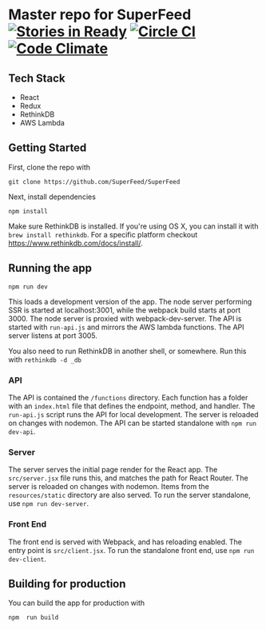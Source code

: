 # Master repo for SuperFeed [![Stories in Ready](https://badge.waffle.io/SuperFeed/SuperFeed.svg?label=ready&title=Ready)](http://waffle.io/SuperFeed/SuperFeed) [![Circle CI](https://circleci.com/gh/SuperFeed/SuperFeed.svg?style=svg)](https://circleci.com/gh/SuperFeed/SuperFeed) [![Code Climate](https://codeclimate.com/github/SuperFeed/SuperFeed/badges/gpa.svg)](https://codeclimate.com/github/SuperFeed/SuperFeed)

## Tech Stack
* React
* Redux
* RethinkDB
* AWS Lambda

## Getting Started

First, clone the repo with

```
git clone https://github.com/SuperFeed/SuperFeed
```

Next, install dependencies

```
npm install
```

Make sure RethinkDB is installed. If you're using OS X, you can install it with `brew install rethinkdb`.
For a specific platform checkout https://www.rethinkdb.com/docs/install/.

## Running the app

```
npm run dev
```

This loads a development version of the app.
The node server performing SSR is started at localhost:3001, while the webpack
build starts at port 3000. The node server is proxied with webpack-dev-server.
The API is started with `run-api.js` and mirrors the AWS lambda functions. The
API server listens at port 3005.

You also need to run RethinkDB in another shell, or somewhere. Run this with
`rethinkdb -d _db`

### API

The API is contained the `/functions` directory. Each function has a folder with an `index.html` file
that defines the endpoint, method, and handler. The `run-api.js` script runs the API for local development.
The server is reloaded on changes with nodemon. The API can be started standalone with `npm run dev-api`.

### Server

The server serves the initial page render for the React app. The `src/server.jsx` file runs this, and matches the
path for React Router. The server is reloaded on changes with nodemon. Items from the `resources/static` directory
are also served. To run the server standalone, use `npm run dev-server`.

### Front End

The front end is served with Webpack, and has reloading enabled. The entry point is `src/client.jsx`. To run the
standalone front end, use `npm run dev-client`.

## Building for production

You can build the app for production with

```
npm  run build
```
